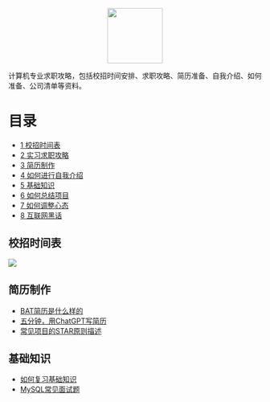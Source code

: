 <div align="center">
    <p>
        <a href="https://github.com/wuyoueeee/CS_Job_Guide" target="_blank">
            <img src="https://cs-job-guide.oss-cn-beijing.aliyuncs.com/image/%E5%A4%B4%E5%83%8F.jpg" width="110" />
        </a>
    </p>
</div>

计算机专业求职攻略，包括校招时间安排、求职攻略、简历准备、自我介绍、如何准备、公司清单等资料。

# 目录
- [1 校招时间表](#Scheduled)
- [2 实习求职攻略](https://github.com/wuyoueeee/CS_Job_Guide/blob/master/docs/%E8%81%8A%E8%81%8A%E5%A6%82%E4%BD%95%E6%89%BE%E5%AE%9E%E4%B9%A0%EF%BC%8C%E5%86%99%E7%AE%80%E5%8E%86%EF%BC%8C%E4%B8%BA%E7%A7%8B%E6%8B%9B%E5%81%9A%E5%87%86%E5%A4%87.md)
- [3 简历制作](#resume)
- [4 如何进行自我介绍](https://github.com/wuyoueeee/CS_Job_Guide/blob/master/docs/%E8%87%AA%E6%88%91%E4%BB%8B%E7%BB%8D.md)
- [5 基础知识](#basicKnowledge)
- [6 如何总结项目](https://github.com/wuyoueeee/CS_Job_Guide/blob/master/docs/%E5%A6%82%E4%BD%95%E6%80%BB%E7%BB%93%E9%A1%B9%E7%9B%AE.md)
- [7 如何调整心态](https://github.com/wuyoueeee/CS_Job_Guide/blob/master/docs/%E5%A6%82%E4%BD%95%E8%B0%83%E6%95%B4%E5%BF%83%E6%80%81.md)
- [8 互联网黑话](https://github.com/wuyoueeee/CS_Job_Guide/blob/master/docs/%E4%BA%92%E8%81%94%E7%BD%91%E9%BB%91%E8%AF%9D.md)


<a name="Scheduled"></a>

## 校招时间表
![](https://cs-job-guide.oss-cn-beijing.aliyuncs.com/image/%E6%97%B6%E9%97%B4%E8%BD%B4.png)

<a name="resume"></a>

## 简历制作
- [BAT简历是什么样的](https://github.com/wuyoueeee/CS_Job_Guide/blob/master/docs/%E5%A6%82%E4%BD%95%E5%A4%8D%E4%B9%A0%E5%9F%BA%E7%A1%80%E7%9F%A5%E8%AF%86.md)
- [五分钟，用ChatGPT写简历](https://github.com/wuyoueeee/CS_Job_Guide/blob/master/docs/%E5%A6%82%E4%BD%95%E5%A4%8D%E4%B9%A0%E5%9F%BA%E7%A1%80%E7%9F%A5%E8%AF%86.md)
- [常见项目的STAR原则描述](https://github.com/wuyoueeee/CS_Job_Guide/blob/master/docs/STAR%E5%8E%9F%E5%88%99.md)

<a name="basicKnowledge"></a>

## 基础知识
- [如何复习基础知识](https://github.com/wuyoueeee/CS_Job_Guide/blob/master/docs/%E5%A6%82%E4%BD%95%E5%A4%8D%E4%B9%A0%E5%9F%BA%E7%A1%80%E7%9F%A5%E8%AF%86.md)
- [MySQL常见面试题](https://github.com/wuyoueeee/CS_Job_Guide/blob/master/docs/MySQL%E5%B8%B8%E8%A7%81%E9%9D%A2%E8%AF%95%E9%A2%98.md)
